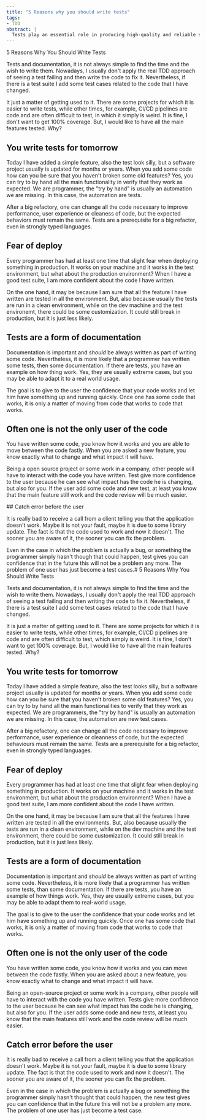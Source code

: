 ```yaml
---
title: "5 Reasons why you should write tests"
tags:
- TDD
abstract: |
  Tests play an essential role in producing high-quality and reliable software
---
```

5 Reasons Why You Should Write Tests

Tests and documentation, it is not always simple to find the time and the wish to write them. Nowadays, I usually don't apply the real TDD approach of seeing a test failing and then write the code to fix it. Nevertheless, if there is a test suite I add some test cases related to the code that I have changed.

It just a matter of getting used to it. There are some projects for which it is easier to write tests, while other times, for example, CI/CD pipelines are code and are often difficult to test, in which it simply is weird. It is fine, I don't want to get 100% coverage. But, I would like to have all the main features tested. Why?

## You write tests for tomorrow

Today I have added a simple feature, also the test look silly, but a software project usually is updated for months or years. When you add some code how can you be sure that you haven't broken some old features? Yes, you can try to by hand all the main functionality in verify that they work as expected. We are programmer, the "try by hand" is usually an automation we are missing. In this case, the automation are tests.

After a big refactory, one can change all the code necessary to improve performance, user experience or cleaness of code, but the expected behaviors must remain the same. Tests are a prerequisite for a big refactor, even in strongly typed languages.

## Fear of deploy

Every programmer has had at least one time that slight fear when deploying something in production. It works on your machine and it works in the test environment, but what about the production environment? When I have a good test suite, I am more confident about the code I have written.

On the one hand, it may be because I am sure that all the feature I have written are tested in all the environment. But, also because usually the tests are run in a clean environment, while on the dev machine and the test environemt, there could be some customization. It could still break in production, but it is just less likely.

## Tests are a form of documentation

Documentation is important and _should_ be always written as part of writing some code. Nevertheless, it is more likely that a programmer has written some tests, then some documentation. If there are tests, you have an example on how thing work. Yes, they are usually extreme cases, but you may be able to adapt it to a real world usage.

The goal is to give to the user the confidence that your code works and let him have something up and running quickly. Once one has some code that works, it is only a matter of moving from code that works to code that works.

## Often one is not the only user of the code

You have written some code, you know how it works and you are able to move between the code fastly. When you are asked a new feature, you know exactly what to change and what impact it will have.

Being a open source project or some work in a company, other people will have to interact with the code you have written. Test give more confidence to the user because he can see what impact has the code he is changing, but also for you. If the user add some code and new test, at least you know that the main feature still work and the code review will be much easier.

## Catch error before the user

It is really bad to receive a call from a client telling you that the application doesn't work. Maybe it is not your fault, maybe it is due to some library update. The fact is that the code used to work and now it doesn't. The sooner you are aware of it, the sooner you can fix the problem.

Even in the case in which the problem is actually a bug, or something the programmer simply hasn't though that could happen, test gives you can confidence that in the future this will not be a problem any more. The problem of one user has just become a test cases.# 5 Reasons Why You Should Write Tests

Tests and documentation, it is not always simple to find the time and the wish to write them. Nowadays, I usually don't apply the real TDD approach of seeing a test failing and then writing the code to fix it. Nevertheless, if there is a test suite I add some test cases related to the code that I have changed.

It is just a matter of getting used to it. There are some projects for which it is easier to write tests, while other times, for example, CI/CD pipelines are code and are often difficult to test, which simply is weird. It is fine, I don't want to get 100% coverage. But, I would like to have all the main features tested. Why?

## You write tests for tomorrow

Today I have added a simple feature, also the test looks silly, but a software project usually is updated for months or years. When you add some code how can you be sure that you haven't broken some old features? Yes, you can try to by hand all the main functionalities to verify that they work as expected. We are programmers, the "try by hand" is usually an automation we are missing. In this case, the automation are new test cases.

After a big refactory, one can change all the code necessary to improve performance, user experience or cleanness of code, but the expected behaviours must remain the same. Tests are a prerequisite for a big refactor, even in strongly typed languages.

## Fear of deploy

Every programmer has had at least one time that slight fear when deploying something in production. It works on your machine and it works in the test environment, but what about the production environment? When I have a good test suite, I am more confident about the code I have written.

On the one hand, it may be because I am sure that all the features I have written are tested in all the environments. But, also because usually the tests are run in a clean environment, while on the dev machine and the test environment, there could be some customization. It could still break in production, but it is just less likely.

## Tests are a form of documentation

Documentation is important and *should* be always written as part of writing some code. Nevertheless, it is more likely that a programmer has written some tests, than some documentation. If there are tests, you have an example of how things work. Yes, they are usually extreme cases, but you may be able to adapt them to real-world usage.

The goal is to give to the user the confidence that your code works and let him have something up and running quickly. Once one has some code that works, it is only a matter of moving from code that works to code that works.

## Often one is not the only user of the code

You have written some code, you know how it works and you can move between the code fastly. When you are asked about a new feature, you know exactly what to change and what impact it will have.

Being an open-source project or some work in a company, other people will have to interact with the code you have written. Tests give more confidence to the user because he can see what impact has the code he is changing, but also for you. If the user adds some code and new tests, at least you know that the main features still work and the code review will be much easier.

## Catch error before the user

It is really bad to receive a call from a client telling you that the application doesn't work. Maybe it is not your fault, maybe it is due to some library update. The fact is that the code used to work and now it doesn't. The sooner you are aware of it, the sooner you can fix the problem.

Even in the case in which the problem is actually a bug or something the programmer simply hasn't thought that could happen, the new test gives you can confidence that in the future this will not be a problem any more. The problem of one user has just become a test case.
